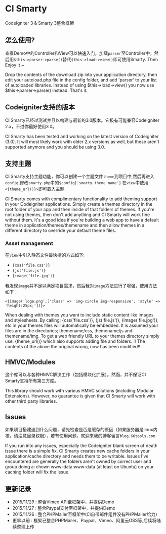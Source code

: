 # CI Smarty
CodeIgniter 3 & Smarty 3整合框架

## 怎么使用?
查看Demo中的Controller和View可以快速入门，加载`parser`至Controller中，然后用`$this->parser->parse()`替代`$this->load->view()`即可使用Smarty. Then Enjoy it ~

Drop the contents of the download zip into your application directory, then edit your autoload.php file in the config folder, and add 'parser' to your list of autoloaded libraries. Instead of using $this->load->view() you now use $this->parser->parse() instead. That's it.

## Codeigniter支持的版本
CI Smarty已经过测试并且以构建与最新的3.0版本。它极有可能兼容Codeigniter 2.x，不过你最好使用3.0。

CI Smarty has been tested and working on the latest version of Codeigniter (3.0). It will most likely work with older 2.x versions as well, but these aren't supported anymore and you should be using 3.0.

## 支持主题
CI Smarty支持主题功能，你可以创建一个主题文件`theme`到项目中,然后再进入`config`,修改`smarty.php`中的`$config['smarty.theme_name']`.在`view`中使用`<{theme_url()}>`即可载入主题.

CI Smarty comes with complimentary functionality to add theming support in your Codeigniter applications. Simply create a themes directory in the root folder of your app and then inside of that folders of themes. If you're not using themes, then don't add anything and CI Smarty will work fine without them. It's a good idea if you're building a web app to have a default theme in application/themes/themename and then allow themes in a different directory to override your default theme files.

### Asset management
在`view`中引入静态文件最快捷的方式如下:
* `{css('file.css')}`
* `{js('file.js')}`
* `{image('file.jpg')}`

我发现`image`并不足以满足项目需求，然后我对`image`方法进行了增强，使用方法如下：

`<{image('logo.png',['class' => 'img-circle img-responsive', 'style' => 'height:25px;'])}>`

When dealing with themes you want to include static content like images and stylesheets. By calling; {css('file.css')}, {js('file.js')}, {image('file.jpg')}, etc in your themes files will automatically be embedded. It is assumed your files are in the directories; themename/css, themename/js and themename/img. To get a web friendly URL to your themes directory simply use: {theme_url()} which also supports adding file and folders. !! The contents of the above the original wrong, now has been modified!!


## HMVC/Modules
这个库可以与各种HMVC解决工作（包括模块化扩展）。然而，并不保证CI Smarty支持所有第三方库。

This library should work with various HMVC solutions (including Modular Extensions). However, no guarantee is given that CI Smarty will work with other third party libraries.

## Issues
如果项目搭建遇到什么问题，请先检查是否是缓存的原因（如果服务器是linux内核，请注意目录权限），若有使用问题，欢迎来我的博客留言`blog.66tools.com`.

If you run into any issues, especially the Codeigniter blank screen of death issue there is a simple fix. CI Smarty creates new cache folders in your application/cache directory and needs them to be writable. Issues I've encountered are generally the folders aren't owned by correct user and group doing a: chown www-data:www-data (at least on Ubuntu) on your caching folder will fix the issue.

## 更新记录
* 2015/11/29  : 整合Vimeo API至框架中，并提供Demo
* 2015/11/27  : 整合Paypal支付至框架中，并提供Demo
* 2015/11/26  : 整合PHPMailer至框架中(Ci自带邮件组件没有PHPMailer给力)
* 更早以前    : 框架已整合PHPMailer、Paypal、Vimeo、阿里云OSS等,后续将陆续整理上传
